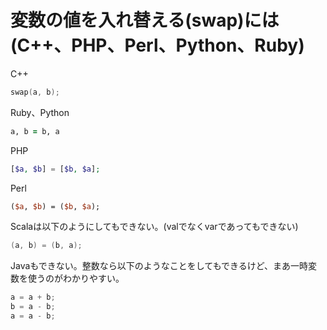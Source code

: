 # 変数の値を入れ替える(swap)には (C++、PHP、Perl、Python、Ruby)

C++

```cpp
swap(a, b);
```

Ruby、Python

```ruby
a, b = b, a
```

PHP

```php
[$a, $b] = [$b, $a];
```

Perl

```perl
($a, $b) = ($b, $a);
```

Scalaは以下のようにしてもできない。(valでなくvarであってもできない)

```scala
(a, b) = (b, a);
```

Javaもできない。整数なら以下のようなことをしてもできるけど、まあ一時変数を使うのがわかりやすい。

```java
a = a + b;
b = a - b;
a = a - b;
```



